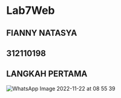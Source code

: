 # Lab7Web
## FIANNY NATASYA ##
## 312110198 ##

## LANGKAH PERTAMA ##
![WhatsApp Image 2022-11-22 at 08 55 39](https://user-images.githubusercontent.com/94009296/203198239-7d1ba7fb-94cd-4c80-822b-aa5f72191d76.jpeg)

